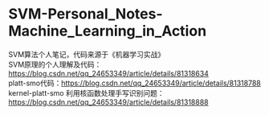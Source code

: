 # SVM-Personal_Notes-Machine_Learning_in_Action
SVM算法个人笔记，代码来源于《机器学习实战》  
SVM原理的个人理解及代码：https://blog.csdn.net/qq_24653349/article/details/81318634  
platt-smo代码：https://blog.csdn.net/qq_24653349/article/details/81318788  
kernel-platt-smo 利用核函数处理手写识别问题：https://blog.csdn.net/qq_24653349/article/details/81318888
